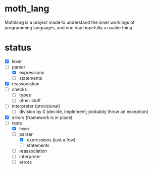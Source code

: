 # moth_lang
Mothlang is a project made to understand the inner workings of programming languages, and one day hopefully a usable thing.

# status
- [x] lexer
- [ ] parser
  - [x] expressions
  - [ ] statements
- [x] reassociation
- [ ] checks
  - [ ] types
  - [ ] other stuff
- [ ] interpreter (provisional)
  - [ ] division by 0 (decide, implement; probably throw an exception)
- [x] errors (framework is in place)
- [ ] tests
  - [x] lexer
  - [ ] parser
    - [x] expressions (just a few)
    - [ ] statements
  - [ ] reassociation
  - [ ] interpreter
  - [ ] errors
